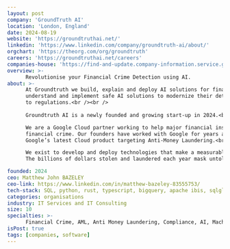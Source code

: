 ```yaml
---
layout: post
company: 'GroundTruth AI'
location: 'London, England'
date: 2024-08-19
website: 'https://groundtruthai.net/'
linkedin: 'https://www.linkedin.com/company/groundtruth-ai/about/'
orgchart: 'https://theorg.com/org/groundtruth'
careers: 'https://groundtruthai.net/careers'
companies-house: 'https://find-and-update.company-information.service.gov.uk/company/15401275'
overview: >-
      Revolutionise your Financial Crime Detection using AI. 
about: >-
      At Groundtruth we build, explain and deploy AI solutions for financial crime detection. We help our clients 
      understand and implement safe AI solutions to modernize their detection capabilities while remaining compliant 
      to regulations.<br /><br />
  
      Groundtruth AI is a newly founded and growing start-up in 2024.<br /><br />

      We are a Google Cloud partner working to help major financial institutions transform the way they find and fight 
      financial crime. Our founders have worked with Google for years and were key figures in shaping and building 
      Google’s latest Cloud product targeting Anti-Money Laundering.<br /><br />

      We exist to develop and deploy technologies that make a measurable difference in tackling financial crime. 
      The billions of dollars stolen and laundered each year mask untold human suffering which we can help prevent.<br /><br />

founded: 2024
ceo: Matthew John BAZELEY
ceo-link: https://www.linkedin.com/in/matthew-bazeley-83555753/
tech-stack: SQL, python, rust, typescript, bigquery, apache ibis, sqlglot, DBT, Google Cloud Platform, AML AI
categories: organisations
industry: IT Services and IT Consulting
size: 10
specialties: >-
      Financial Crime, AML, Anti Money Laundering, Compliance, AI, Machine Learning, and Analytics
isPost: true
tags: [companies, software]
---
```


